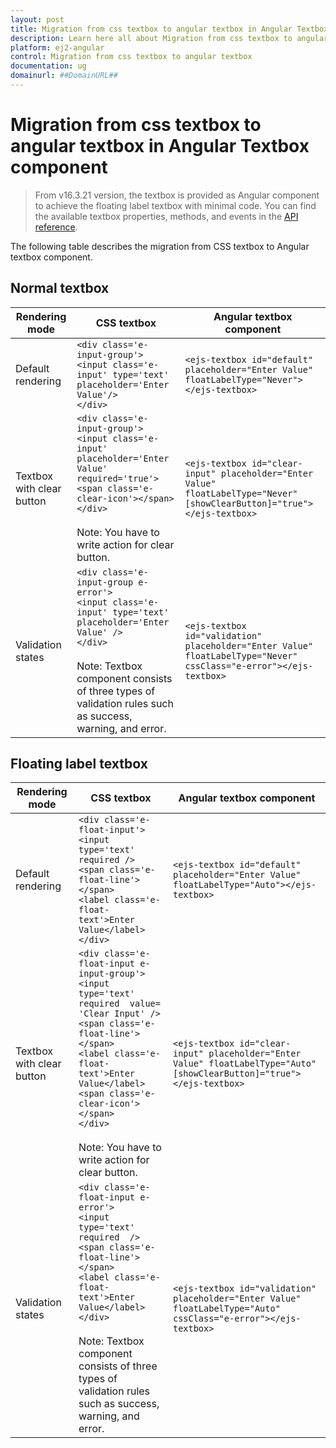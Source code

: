 ```yaml
---
layout: post
title: Migration from css textbox to angular textbox in Angular Textbox component | Syncfusion
description: Learn here all about Migration from css textbox to angular textbox in Syncfusion Angular Textbox component of Syncfusion Essential JS 2 and more.
platform: ej2-angular
control: Migration from css textbox to angular textbox 
documentation: ug
domainurl: ##DomainURL##
---
```


# Migration from css textbox to angular textbox in Angular Textbox component

> From v16.3.21 version, the textbox is provided as Angular component to achieve the floating label textbox with minimal code. You can find the available textbox properties, methods, and events in the [API reference](https://ej2.syncfusion.com/angular/documentation/api/textbox/).

The following table describes the migration from CSS textbox to Angular textbox component.

## Normal textbox

<!-- markdownlint-disable MD038 -->
| **Rendering mode** | **CSS textbox** | **Angular textbox component** |
| -----------------------| -----------------------------------| ------------------------------------------- |
| Default rendering |  `<div class='e-input-group'>`<br/>`<input class='e-input' type='text' placeholder='Enter Value'/>`<br/>`</div>` |  `<ejs-textbox id="default" placeholder="Enter Value" floatLabelType="Never"></ejs-textbox>` |
| Textbox with clear button |  `<div class='e-input-group'>`<br/>`<input class='e-input' placeholder='Enter Value' required='true'>`<br/>`<span class='e-clear-icon'></span>`<br/>`</div>`<br/><br/>Note: You have to write action for clear button. |  `<ejs-textbox id="clear-input" placeholder="Enter Value" floatLabelType="Never" [showClearButton]="true"></ejs-textbox>` |
| Validation states |  `<div class='e-input-group e-error'>`<br/>`<input class='e-input' type='text' placeholder='Enter Value' />`<br/>`</div>`<br/><br/>Note: Textbox component consists of three types of validation rules such as success, warning, and error. |  `<ejs-textbox id="validation" placeholder="Enter Value" floatLabelType="Never" cssClass="e-error"></ejs-textbox>` |

## Floating label textbox

<!-- markdownlint-disable MD038 -->
| **Rendering mode** | **CSS textbox** | **Angular textbox component** |
| -----------------------| -----------------------------------| ------------------------------------------- |
| Default rendering |  `<div class='e-float-input'>`<br/>`<input type='text' required />`<br/>`<span class='e-float-line'></span>`<br/>`<label class='e-float-text'>Enter Value</label>`<br/>`</div>` |  `<ejs-textbox id="default" placeholder="Enter Value" floatLabelType="Auto"></ejs-textbox>` |
| Textbox with clear button |  `<div class='e-float-input e-input-group'>`<br/>`<input type='text' required  value= 'Clear Input' />`<br/>`<span class='e-float-line'></span>`<br/>`<label class='e-float-text'>Enter Value</label>`<br/>`<span class='e-clear-icon'></span>`<br/>`</div>`<br/><br/>Note: You have to write action for clear button. |  `<ejs-textbox id="clear-input" placeholder="Enter Value" floatLabelType="Auto" [showClearButton]="true"></ejs-textbox>` |
| Validation states |  `<div class='e-float-input e-error'>`<br/>`<input type='text' required  />`<br/>`<span class='e-float-line'></span>`<br/>`<label class='e-float-text'>Enter Value</label>`<br/>`</div>`<br/><br/> Note: Textbox component consists of three types of validation rules such as success, warning, and error. |  `<ejs-textbox id="validation" placeholder="Enter Value" floatLabelType="Auto" cssClass="e-error"></ejs-textbox>` |